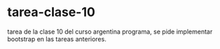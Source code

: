 # tarea-clase-10
 tarea de la clase 10 del curso argentina programa, se pide implementar bootstrap en las tareas anteriores. 
